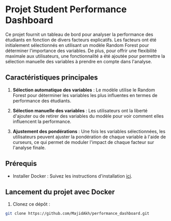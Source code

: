 # Projet Student Performance Dashboard

Ce projet fournit un tableau de bord pour analyser la performance des étudiants en fonction de divers facteurs explicatifs. Les facteurs ont été initialement sélectionnés en utilisant un modèle Random Forest pour déterminer l'importance des variables. De plus, pour offrir une flexibilité maximale aux utilisateurs, une fonctionnalité a été ajoutée pour permettre la sélection manuelle des variables à prendre en compte dans l'analyse.

## Caractéristiques principales

1. **Sélection automatique des variables** : Le modèle utilise le Random Forest pour déterminer les variables les plus influentes en termes de performance des étudiants.

2. **Sélection manuelle des variables** : Les utilisateurs ont la liberté d'ajouter ou de retirer des variables du modèle pour voir comment elles influencent la performance.

3. **Ajustement des pondérations** : Une fois les variables sélectionnées, les utilisateurs peuvent ajuster la pondération de chaque variable à l'aide de curseurs, ce qui permet de moduler l'impact de chaque facteur sur l'analyse finale.

## Prérequis

- Installer Docker : Suivez les instructions d'installation [ici](https://docs.docker.com/get-docker/).

## Lancement du projet avec Docker

1. Clonez ce dépôt :
```bash
git clone https://github.com/MajidAkh/performance_dashboard.git
